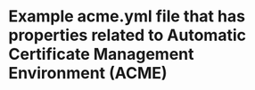 # Example acme.yml file that has properties related to Automatic Certificate Management Environment (ACME)